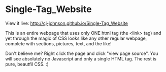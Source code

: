 # Single-Tag_Website

View it live: http://cj-johnson.github.io/Single-Tag_Website

This is an entire webpage that uses only ONE html tag (the &lt;link> tag) and yet through the magic of CSS looks like any other regular webpage, complete with sections, pictures, text, and the like!

Don't believe me? Right click the page and click "view page source". You will see absolutely no Javascript and only a single HTML tag. The rest is pure, beautfil CSS. :)
